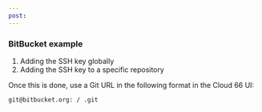 ```yaml
---
post: 
---
```


### BitBucket example

1.  Adding the SSH key globally
2.  Adding the SSH key to a specific repository

Once this is done, use a Git URL in the following format in the Cloud 66 UI:

`git@bitbucket.org:
/
.git`
